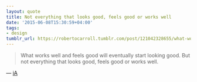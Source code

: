```yaml
---
layout: quote
title: Not everything that looks good, feels good or works well
date: '2015-06-08T15:30:59+04:00'
tags:
- design
tumblr_url: https://robertocarroll.tumblr.com/post/121042328655/what-works-well-and-feels-good-will-eventually
---
```

<blockquote>What works well and feels good will eventually start looking good. But not everything that looks good, feels good or works well.</blockquote>

&#8212; <a href="http://ia.net/">iA</a>

